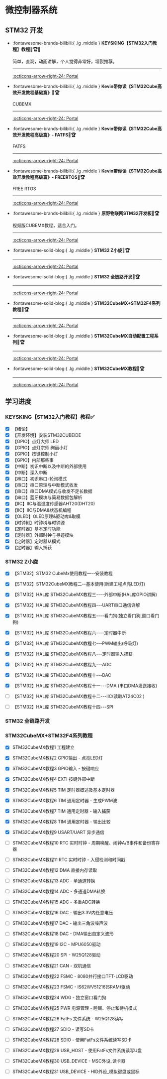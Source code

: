 # 微控制器系统

## STM32 开发
<div class="grid cards" markdown>

-   :fontawesome-brands-bilibili:{ .lg .middle } __KEYSKING【STM32入门教程】教程🎯🏆✅__

    简单，直观，动画讲解，个人觉得非常好，墙裂推荐。

    ---

    [:octicons-arrow-right-24: <a href="https://www.bilibili.com/video/BV12v4y1y7uV/?spm_id_from=333.999.0.0" target="_blank"> Portal </a>](#)

-   :fontawesome-brands-bilibili:{ .lg .middle } __Kevin带你读《STM32Cube高效开发教程基础篇》🎯🏆__

    CUBEMX

    ---

    [:octicons-arrow-right-24: <a href="https://www.bilibili.com/video/BV1Df421X7oP/?spm_id_from=333.788&vd_source=5a427660f0337fedc22d4803661d493f" target="_blank"> Portal </a>](#)

-   :fontawesome-brands-bilibili:{ .lg .middle } __Kevin带你读《STM32Cube高效开发教程高级篇》- FATFS🎯🏆__

    FATFS

    ---

    [:octicons-arrow-right-24: <a href="https://www.bilibili.com/video/BV1eK421h7Ds/?spm_id_from=333.999.0.0&vd_source=5a427660f0337fedc22d4803661d493f" target="_blank"> Portal </a>](#)

-   :fontawesome-brands-bilibili:{ .lg .middle } __Kevin带你读《STM32Cube高效开发教程高级篇》- FREERTOS🎯🏆__

    FREE RTOS

    ---

    [:octicons-arrow-right-24: <a href="https://space.bilibili.com/3805161/channel/collectiondetail?sid=1835547" target="_blank"> Portal </a>](#)


-   :fontawesome-brands-bilibili:{ .lg .middle } __原野物联网STM32开发板🎯🏆__

    视频版CUBEMX教程，适合入门。

    ---

    [:octicons-arrow-right-24: <a href="https://space.bilibili.com/1341140649/channel/series" target="_blank"> Portal </a>](#)

-   :fontawesome-solid-blog:{ .lg .middle } __STM32 Z小旋🎯🏆__

    ---

    [:octicons-arrow-right-24: <a href="https://blog.csdn.net/as480133937/category_9188655.html" target="_blank"> Portal </a>](#)

-   :fontawesome-solid-blog:{ .lg .middle } __STM32 全链路开发🎯🏆__

    ---

    [:octicons-arrow-right-24: <a href="https://blog.csdn.net/Mculover666/article/details/126943245" target="_blank"> Portal </a>](#)

-   :fontawesome-solid-blog:{ .lg .middle } __STM32CubeMX+STM32F4系列教程🎯🏆__

    ---

    [:octicons-arrow-right-24: <a href="https://www.cnblogs.com/lc-guo/p/17937268" target="_blank"> Portal </a>](#)

-   :fontawesome-solid-blog:{ .lg .middle } __STM32CubeMX自动配置工程系列🎯🏆__

    ---

    [:octicons-arrow-right-24: <a href="https://blog.csdn.net/weixin_42880082/category_12054555.html" target="_blank"> Portal </a>](#)

-   :fontawesome-solid-blog:{ .lg .middle } __STM32CubeMX教程🎯🏆__

    ---

    [:octicons-arrow-right-24: <a href="https://leung-manwah.blog.csdn.net/category_10508589.html" target="_blank"> Portal </a>](#)

</div>

## 学习进度

### KEYSKING【STM32入门教程】教程✅

- [x] 【绪论】
- [x] 【开发环境】安装STM32CUBEIDE
- [x] 【GPIO】点灯大师 LED
- [x] 【GPIO】点灯宗师 绚丽小灯
- [x] 【GPIO】按键控制小灯
- [x] 【GPIO】内部那些事
- [x] 【中断】初识中断以及中断的外部使用
- [x] 【中断】深入中断
- [x] 【串口】初识串口-轮询模式
- [x] 【串口】串口原理与中断模式收发
- [x] 【串口】串口DMA模式与收发不定长数据
- [x] 【串口】蓝牙模块与简易数据包解析
- [x] 【IIC】IIC与温湿度传感器AHT20(DHT20)
- [x] 【IIC】IIC与DMA&状态机编程
- [x] 【OLED】OLED原理&驱动库&取模
- [x] 【时钟树】时钟树与时钟源
- [x] 【定时器】基本定时功能
- [x] 【定时器】外部时钟与寻迹模块
- [x] 【定时器】定时器从模式
- [x] 【定时器】输入捕获

### STM32 Z小旋

- [x] 【STM32】STM32 CubeMx使用教程一--安装教程  
- [x] 【STM32】STM32CubeMX教程二--基本使用(新建工程点亮LED灯)                                              
- [x] 【STM32】HAL库 STM32CubeMX教程三----外部中断(HAL库GPIO讲解)                                       
- [x] 【STM32】HAL库 STM32CubeMX教程四---UART串口通信详解                                                   
- [x] 【STM32】HAL库 STM32CubeMX教程五----看门狗(独立看门狗,窗口看门狗)                                 
- [x] 【STM32】HAL库 STM32CubeMX教程六----定时器中断                                                               
- [x] 【STM32】HAL库 STM32CubeMX教程七---PWM输出(呼吸灯)      
- [x] 【STM32】HAL库 STM32CubeMX教程八---定时器输入捕获                                                         
- [x] 【STM32】HAL库 STM32CubeMX教程九---ADC                                                                            
- [x] 【STM32】HAL库 STM32CubeMX教程十---DAC                                                                           
- [x] 【STM32】HAL库 STM32CubeMX教程十一---DMA (串口DMA发送接收)                                     
- [ ] 【STM32】HAL库 STM32CubeMX教程十二---IIC(读取AT24C02 )
- [ ] 【STM32】HAL库 STM32CubeMX教程十四---SPI


### STM32 全链路开发


### STM32CubeMX+STM32F4系列教程
- [x] STM32CubeMX教程1 工程建立
- [x] STM32CubeMX教程2 GPIO输出 - 点亮LED灯
- [x] STM32CubeMX教程3 GPIO输入 - 按键响应
- [x] STM32CubeMX教程4 EXTI 按键外部中断
- [x] STM32CubeMX教程5 TIM 定时器概述及基本定时器
- [x] STM32CubeMX教程6 TIM 通用定时器 - 生成PWM波
- [x] STM32CubeMX教程7 TIM 通用定时器 - 输入捕获
- [x] STM32CubeMX教程8 TIM 通用定时器 - 输出比较
- [x] STM32CubeMX教程9 USART/UART 异步通信
- [ ] STM32CubeMX教程10 RTC 实时时钟 - 周期唤醒、闹钟A/B事件和备份寄存器
- [ ] STM32CubeMX教程11 RTC 实时时钟 - 入侵检测和时间戳
- [ ] STM32CubeMX教程12 DMA 直接内存读取
- [ ] STM32CubeMX教程13 ADC - 单通道转换
- [ ] STM32CubeMX教程14 ADC - 多通道DMA转换
- [ ] STM32CubeMX教程15 ADC - 多重ADC转换
- [ ] STM32CubeMX教程16 DAC - 输出3.3V内任意电压
- [ ] STM32CubeMX教程17 DAC - 输出三角波噪声波
- [ ] STM32CubeMX教程18 DAC - DMA输出自定义波形
- [ ] STM32CubeMX教程19 I2C - MPU6050驱动
- [ ] STM32CubeMX教程20 SPI - W25Q128驱动
- [ ] STM32CubeMX教程21 CAN - 双机通信
- [ ] STM32CubeMX教程22 FSMC - 8080并行接口TFT-LCD驱动
- [ ] STM32CubeMX教程23 FSMC - IS62WV51216(SRAM)驱动
- [ ] STM32CubeMX教程24 WDG - 独立窗口看门狗
- [ ] STM32CubeMX教程25 PWR 电源管理 - 睡眠、停止和待机模式
- [ ] STM32CubeMX教程26 FatFs 文件系统 - W25Q128读写
- [ ] STM32CubeMX教程27 SDIO - 读写SD卡
- [ ] STM32CubeMX教程28 SDIO - 使用FatFs文件系统读写SD卡
- [ ] STM32CubeMX教程29 USB_HOST - 使用FatFs文件系统读写U盘
- [ ] STM32CubeMX教程30 USB_DEVICE - MSC外设_读卡器
- [ ] STM32CubeMX教程31 USB_DEVICE - HID外设_模拟键盘或鼠标















